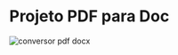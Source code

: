 # Projeto PDF para Doc
![conversor pdf docx](https://github.com/user-attachments/assets/3a718661-abb5-43e4-8330-4a247fba0099)
